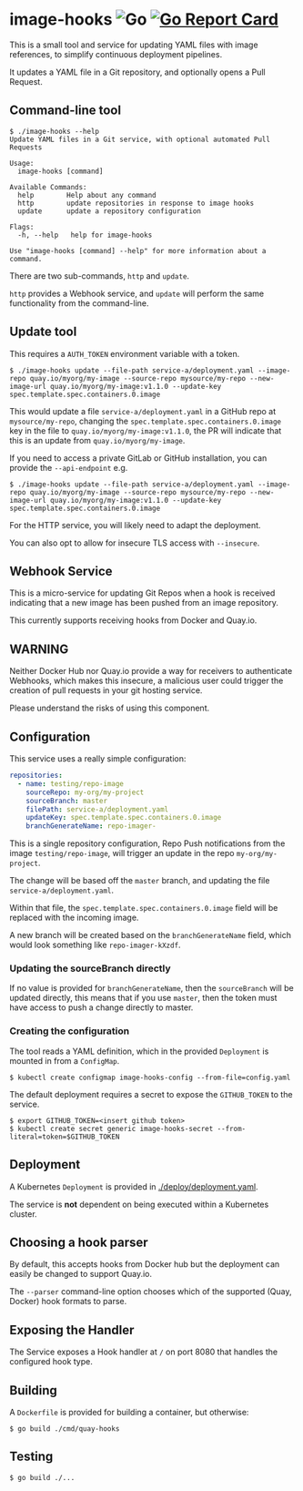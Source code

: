 # image-hooks ![Go](https://github.com/gitops-tools/image-hooks/workflows/Go/badge.svg) [![Go Report Card](https://goreportcard.com/badge/github.com/gitops-tools/image-hooks)](https://goreportcard.com/report/github.com/gitops-tools/image-hooks)

This is a small tool and service for updating YAML files with image references,
to simplify continuous deployment pipelines.

It updates a YAML file in a Git repository, and optionally opens a Pull Request.

## Command-line tool

```shell
$ ./image-hooks --help
Update YAML files in a Git service, with optional automated Pull Requests

Usage:
  image-hooks [command]

Available Commands:
  help        Help about any command
  http        update repositories in response to image hooks
  update      update a repository configuration

Flags:
  -h, --help   help for image-hooks

Use "image-hooks [command] --help" for more information about a command.
```

There are two sub-commands, `http` and `update`.

`http` provides a Webhook service, and `update` will perform the same
functionality from the command-line.

## Update tool

This requires a `AUTH_TOKEN` environment variable with a token.

```shell
$ ./image-hooks update --file-path service-a/deployment.yaml --image-repo quay.io/myorg/my-image --source-repo mysource/my-repo --new-image-url quay.io/myorg/my-image:v1.1.0 --update-key spec.template.spec.containers.0.image
```

This would update a file `service-a/deployment.yaml` in a GitHub repo at `mysource/my-repo`, changing the `spec.template.spec.containers.0.image` key in the file to `quay.io/myorg/my-image:v1.1.0`, the PR will indicate that this is an update from `quay.io/myorg/my-image`.

If you need to access a private GitLab or GitHub installation, you can provide
the `--api-endpoint` e.g.

```shell
$ ./image-hooks update --file-path service-a/deployment.yaml --image-repo quay.io/myorg/my-image --source-repo mysource/my-repo --new-image-url quay.io/myorg/my-image:v1.1.0 --update-key spec.template.spec.containers.0.image
```

For the HTTP service, you will likely need to adapt the deployment.

You can also opt to allow for insecure TLS access with `--insecure`.

## Webhook Service

This is a micro-service for updating Git Repos when a hook is received indicating that a new image has been pushed from an image repository.

This currently supports receiving hooks from Docker and Quay.io.

## WARNING

Neither Docker Hub nor Quay.io provide a way for receivers to authenticate Webhooks, which makes this insecure, a malicious user could trigger the creation of pull requests in your git hosting service.

Please understand the risks of using this component.

## Configuration

This service uses a really simple configuration:

```yaml
repositories:
  - name: testing/repo-image
    sourceRepo: my-org/my-project
    sourceBranch: master
    filePath: service-a/deployment.yaml
    updateKey: spec.template.spec.containers.0.image
    branchGenerateName: repo-imager-
```

This is a single repository configuration, Repo Push notifications from the
image `testing/repo-image`, will trigger an update in the repo
`my-org/my-project`.

The change will be based off the `master` branch, and updating the file
`service-a/deployment.yaml`.

Within that file, the `spec.template.spec.containers.0.image` field will be replaced
with the incoming image.

A new branch will be created based on the `branchGenerateName` field, which
would look something like `repo-imager-kXzdf`.

### Updating the sourceBranch directly

If no value is provided for `branchGenerateName`, then the `sourceBranch` will
be updated directly, this means that if you use `master`, then the token must
have access to push a change directly to master.

### Creating the configuration

The tool reads a YAML definition, which in the provided `Deployment` is mounted
in from a `ConfigMap`.

```shell
$ kubectl create configmap image-hooks-config --from-file=config.yaml
```

The default deployment requires a secret to expose the `GITHUB_TOKEN` to the
service.


```shell
$ export GITHUB_TOKEN=<insert github token>
$ kubectl create secret generic image-hooks-secret --from-literal=token=$GITHUB_TOKEN
```

## Deployment

A Kubernetes `Deployment` is provided in [./deploy/deployment.yaml](./deploy/deployment.yaml).

The service is **not** dependent on being executed within a Kubernetes cluster.

## Choosing a hook parser

By default, this accepts hooks from Docker hub but the deployment can easily be
changed to support Quay.io.

The `--parser` command-line option chooses which of the supported (Quay, Docker)
hook formats to parse.

## Exposing the Handler

The Service exposes a Hook handler at `/` on port 8080 that handles the
configured hook type.

## Building

A `Dockerfile` is provided for building a container, but otherwise:

```shell
$ go build ./cmd/quay-hooks
```

## Testing

```shell
$ go build ./...
```
